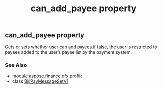 ﻿---
title: can_add_payee property
second_title: Aspose.Finance for Python via .NET API References
description: 
type: docs
weight: 40
url: /python-net/aspose.finance.ofx.profile/billpaymessagesetv1/can_add_payee/
is_root: false
---

## can_add_payee property


Gets or sets whether user can add payees.if false, the user is restricted to payees added to the user’s payee list by the payment system.

### See Also
* module [aspose.finance.ofx.profile](../../)
* class [BillPayMessageSetV1](/finance/python-net/aspose.finance.ofx.profile/billpaymessagesetv1)
